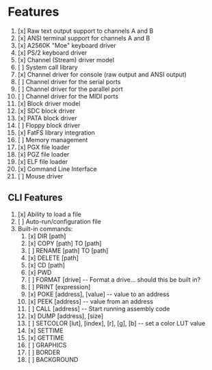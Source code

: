 # Features

1. [x] Raw text output support to channels A and B
1. [x] ANSI terminal support for channels A and B
1. [x] A2560K "Moe" keyboard driver
1. [x] PS/2 keyboard driver
1. [x] Channel (Stream) driver model
1. [ ] System call library
1. [x] Channel driver for console (raw output and ANSI output)
1. [ ] Channel driver for the serial ports
1. [ ] Channel driver for the parallel port
1. [ ] Channel driver for the MIDI ports
1. [x] Block driver model
1. [x] SDC block driver
1. [x] PATA block driver
1. [ ] Floppy block driver
1. [x] FatFS library integration
1. [ ] Memory management
1. [x] PGX file loader
1. [x] PGZ file loader
1. [x] ELF file loader
1. [x] Command Line Interface
1. [ ] Mouse driver

## CLI Features

1. [x] Ability to load a file
1. [ ] Auto-run/configuration file
1. Built-in commands:
    1. [x] DIR [path]
    1. [x] COPY [path] TO [path]
    1. [ ] RENAME [path] TO [path]
    1. [x] DELETE [path]
    1. [x] CD [path]
    1. [x] PWD
    1. [ ] FORMAT [drive] -- Format a drive... should this be built in?
    1. [ ] PRINT [expression]
    1. [x] POKE [address], [value] -- value to an address
    1. [x] PEEK [address] -- value from an address
    1. [ ] CALL [address] -- Start running assembly code
    1. [x] DUMP [address], [size]
    1. [ ] SETCOLOR [lut], [index], [r], [g], [b] -- set a color LUT value
    1. [x] SETTIME
    1. [x] GETTIME
    1. [ ] GRAPHICS
    1. [ ] BORDER
    1. [ ] BACKGROUND
